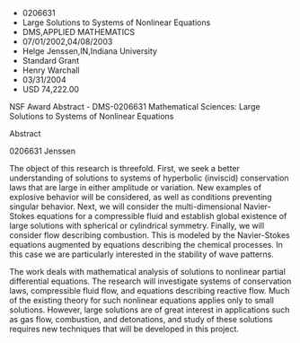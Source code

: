 
* 0206631
* Large Solutions to Systems of Nonlinear Equations
* DMS,APPLIED MATHEMATICS
* 07/01/2002,04/08/2003
* Helge Jenssen,IN,Indiana University
* Standard Grant
* Henry Warchall
* 03/31/2004
* USD 74,222.00

NSF Award Abstract - DMS-0206631 Mathematical Sciences: Large Solutions to
Systems of Nonlinear Equations

Abstract

0206631 Jenssen

The object of this research is threefold. First, we seek a better understanding
of solutions to systems of hyperbolic (inviscid) conservation laws that are
large in either amplitude or variation. New examples of explosive behavior will
be considered, as well as conditions preventing singular behavior. Next, we will
consider the multi-dimensional Navier-Stokes equations for a compressible fluid
and establish global existence of large solutions with spherical or cylindrical
symmetry. Finally, we will consider flow describing combustion. This is modeled
by the Navier-Stokes equations augmented by equations describing the chemical
processes. In this case we are particularly interested in the stability of wave
patterns.

The work deals with mathematical analysis of solutions to nonlinear partial
differential equations. The research will investigate systems of conservation
laws, compressible fluid flow, and equations describing reactive flow. Much of
the existing theory for such nonlinear equations applies only to small
solutions. However, large solutions are of great interest in applications such
as gas flow, combustion, and detonations, and study of these solutions requires
new techniques that will be developed in this project.
